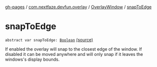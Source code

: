 [gh-pages](../../index.md) / [com.nextfaze.devfun.overlay](../index.md) / [OverlayWindow](index.md) / [snapToEdge](./snap-to-edge.md)

# snapToEdge

`abstract var snapToEdge: `[`Boolean`](https://kotlinlang.org/api/latest/jvm/stdlib/kotlin/-boolean/index.html) [(source)](https://github.com/NextFaze/dev-fun/tree/master/devfun/src/main/java/com/nextfaze/devfun/overlay/OverlayWindow.kt#L73)

If enabled the overlay will snap to the closest edge of the window. If disabled it can be moved anywhere and will only snap if it
leaves the windows's display bounds.


